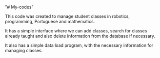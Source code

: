 "# My-codes" 


This code was created to manage student classes in robotics, programming, Portuguese and mathematics.

It has a simple interface where we can add classes, search for classes already taught and also delete information from the database if necessary.

It also has a simple data load program, with the necessary information for managing classes.

